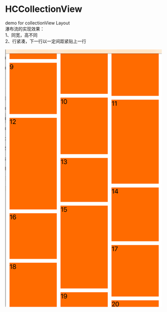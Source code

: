 # HCCollectionView
demo for collectionView Layout
<br/>瀑布流的实现效果：
<br/>1、同宽，高不同
<br/>2、行紧凑，下一行以一定间距紧贴上一行
<br/>
<br/>
![](https://github.com/knightguang/HCCollectionView/blob/master/HCCollectionView/1.png)
